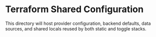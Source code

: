 # Terraform Shared Configuration

This directory will host provider configuration, backend defaults, data sources, and shared locals reused by both static and toggle stacks.
